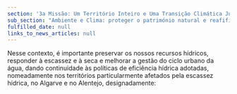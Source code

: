 ```yaml
---
section: '3a Missão: Um Território Inteiro e Uma Transição Climática Justa'
sub_section: "Ambiente e Clima: proteger o património natural e reafifirmar a liderança na redução de emissões"
fulfilled_date: null
links_to_news_articles: null
---
```


Nesse contexto, é importante preservar os nossos recursos hídricos, responder à escassez e à seca e melhorar a gestão do ciclo urbano da água, dando continuidade às políticas de eficiência hídrica adotadas, nomeadamente nos territórios particularmente afetados pela escassez hídrica, no Algarve e no Alentejo, designadamente: